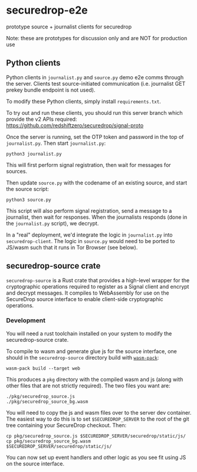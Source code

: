 # securedrop-e2e
prototype source + journalist clients for securedrop

Note: these are prototypes for discussion only and are NOT for production use

## Python clients

Python clients in `journalist.py` and `source.py` demo e2e comms through the server. Clients test source-initiated communication (i.e. journalist GET prekey bundle endpoint is not used).

To modify these Python clients, simply install `requirements.txt`.

To try out and run these clients, you should run this server branch which provide the v2 APIs required: https://github.com/redshiftzero/securedrop/signal-proto

Once the server is running, set the OTP token and password in the top of `journalist.py`. Then start `journalist.py`:

```
python3 journalist.py
```

This will first perform signal registration, then wait for messages for sources.

Then update `source.py` with the codename of an existing source, and start the source script:

```
python3 source.py
```

This script will also perform signal registration, send a message to a journalist, then wait for responses. When the journalists responds (done in the `journalist.py` script), we decrypt.

In a "real" deployment, we'd integrate the logic in `journalist.py` into `securedrop-client`. The logic in `source.py` would need to be ported to JS/wasm such that it runs in Tor Browser (see below).

## securedrop-source crate

`securedrop-source` is a Rust crate that provides a high-level wrapper for the cryptographic operations required to register as a Signal client and encrypt and decrypt messages. It compiles to WebAssembly for use on the SecureDrop source interface to enable client-side cryptographic operations.

### Development

You will need a rust toolchain installed on your system to modify the securedrop-source crate.

To compile to wasm and generate glue js for the source interface, one should in the `securedrop-source` directory build with [`wasm-pack`](https://github.com/rustwasm/wasm-pack):

```
wasm-pack build --target web
```

This produces a `pkg` directory with the compiled wasm and js (along with other files that are not strictly required). The two files you want are:

```
./pkg/securedrop_source.js
./pkg/securedrop_source_bg.wasm
```

You will need to copy the js and wasm files over to the server dev container. The easiest way to do this is to set `$SECUREDROP_SERVER` to the root of the git tree containing your SecureDrop checkout. Then:

```
cp pkg/securedrop_source.js $SECUREDROP_SERVER/securedrop/static/js/
cp pkg/securedrop_source_bg.wasm $SECUREDROP_SERVER/securedrop/static/js/
```

You can now set up event handlers and other logic as you see fit using JS on the source interface.
